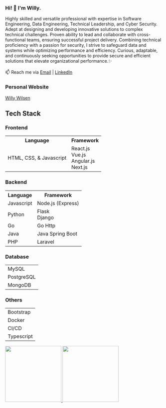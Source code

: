 ### Hi! 👋 I'm Willy. 
Highly skilled and versatile professional with expertise in Software Engineering, Data Engineering, Technical Leadership, and Cyber Security. Adept at designing and developing innovative solutions to complex technical challenges. Proven ability to lead and collaborate with cross-functional teams, ensuring successful project delivery. Combining technical proficiency with a passion for security, I strive to safeguard data and systems while optimizing performance and efficiency. Curious, adaptable, and continuously seeking opportunities to provide secure and efficient solutions that elevate organizational performance.✨
<br><br>
📫 Reach me via <a href="mailto:willywilsen.ww@gmail.com" target="_blank">Email</a> | <a href="https://www.linkedin.com/in/willywilsen/" target="_blank">LinkedIn</a>

### Personal Website

<a href="https://willywilsen.vercel.app">Willy Wilsen</a>

## Tech Stack

### Frontend
<table>
  <tr>
    <th>Language</th>
    <th>Framework</th>
  </tr>
  <tr>
    <td>HTML, CSS, & Javascript</td>
    <td>React.js
      <br>Vue.js
      <br>Angular.js
      <br>Next.js</td>
  </tr>
</table>

### Backend
<table>
  <tr>
    <th>Language</th>
    <th>Framework</th>
  </tr>
  <tr>
    <td>Javascript</td>
    <td>Node.js (Express)</td>
  </tr>
  <tr>
    <td>Python</td>
    <td>Flask
      <br>Django</td>
  </tr>
  <tr>
    <td>Go</td>
    <td>Go Http</td>
  </tr>
  <tr>
    <td>Java</td>
    <td>Java Spring Boot</td>
  </tr>
  <tr>
    <td>PHP</td>
    <td>Laravel</td>
  </tr>
</table>

### Database
<table>
  <tr>
    <td>MySQL</td>
  </tr>
  <tr>
    <td>PostgreSQL</td>
  </tr>
  <tr>
    <td>MongoDB</td>
  </tr>
</table>

### Others
<table>
  <tr>
    <td>Bootstrap</td>
  </tr>
  <tr>
    <td>Docker</td>
  </tr>
  <tr>
    <td>CI/CD</td>
  </tr>
  <tr>
    <td>Typescript</td>
  </tr>
</table>

<p align="left">
  <a href="https://github.com/WillyWilsen">
    <img height="180em" src="https://github-readme-stats-eight-theta.vercel.app/api?username=WillyWilsen&show_icons=true&theme=algolia&include_all_commits=true&count_private=true"/>
    <img height="180em" src="https://github-readme-stats-eight-theta.vercel.app/api/top-langs/?username=WillyWilsen&layout=compact&langs_count=8&theme=algolia"/>
  </a>
</p>

<!---
TubesForLyfe/TubesForLyfe is a ✨ special ✨ repository because its `README.md` (this file) appears on your GitHub profile.
You can click the Preview link to take a look at your changes.
--->
